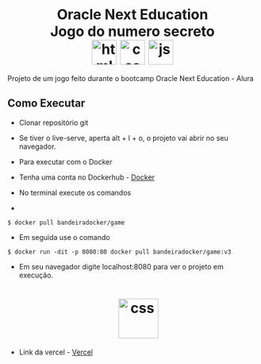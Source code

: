 <h1 align="center">
   Oracle Next Education    <br />
   Jogo do numero secreto   <br />   <img align="center" alt="html" height="50px" src="https://cdn.jsdelivr.net/gh/devicons/devicon/icons/html5/html5-plain.svg" />
   <img align="center" alt="css" height="50px" src="https://cdn.jsdelivr.net/gh/devicons/devicon/icons/css3/css3-plain.svg" />
   <img align="center" alt="js" height="50px" src="https://cdn.jsdelivr.net/gh/devicons/devicon/icons/javascript/javascript-plain.svg" />
</h1>



Projeto de um jogo feito durante o bootcamp Oracle Next Education - Alura


## Como Executar

- Clonar repositório git
- Se tiver o live-serve, aperta alt + l + o, o projeto vai abrir no seu navegador.

- Para executar com o Docker
- Tenha uma conta no Dockerhub - [Docker](https://hub.docker.com/)
- No terminal execute os comandos 
- 
```
$ docker pull bandeiradocker/game
```

- Em seguida use o comando
  
```
$ docker run -dit -p 8080:80 docker pull bandeiradocker/game:v3
```
- Em seu navegador digite localhost:8080 para ver o projeto em execução. <h1 align="center">
                                                                        <img align="center" alt="css" height="80px" src="https://cultofthepartyparrot.com/parrots/hd/dealwithitparrot.gif" />
                                                                          </h1>
- Link da vercel  - [Vercel](https://jogo-do-numero-secreto-alura-bay.vercel.app/) 
